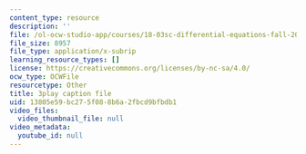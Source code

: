 ```yaml
---
content_type: resource
description: ''
file: /ol-ocw-studio-app/courses/18-03sc-differential-equations-fall-2011/13805e59bc275f088b6a2fbcd9bfbdb1_YUjdyKhWt6E.vtt
file_size: 8957
file_type: application/x-subrip
learning_resource_types: []
license: https://creativecommons.org/licenses/by-nc-sa/4.0/
ocw_type: OCWFile
resourcetype: Other
title: 3play caption file
uid: 13805e59-bc27-5f08-8b6a-2fbcd9bfbdb1
video_files:
  video_thumbnail_file: null
video_metadata:
  youtube_id: null
---
```

